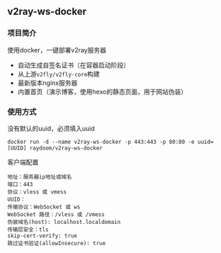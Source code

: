 ## v2ray-ws-docker

### 项目简介

使用docker，一键部署v2ray服务器

- 自动生成自签名证书（在容器启动阶段）
- 从上游`v2fly/v2fly-core`构建
- 最新版本nginx服务器
- 内置首页（演示博客，使用hexo的静态页面，用于网站伪装）

### 使用方式

没有默认的uuid，必须填入uuid

```
docker run -d --name v2ray-ws-docker -p 443:443 -p 80:80 -e uuid=[UUID] raydoom/v2ray-ws-docker
```

客户端配置

```
地址：服务器ip地址或域名
端口：443
协议：vless 或 vmess
UUID：
传输协议：WebSocket 或 ws
WebSocket 路径：/vless 或 /vmess
伪装域名(host): localhost.localdomain
传输层安全：tls
skip-cert-verify: true
跳过证书验证(allowInsecure): true
```

